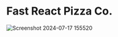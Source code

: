# Fast React Pizza Co.


![Screenshot 2024-07-17 155520](https://github.com/user-attachments/assets/4133f377-1c12-4d53-b12f-0bd6c15732f4)
